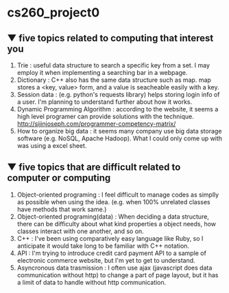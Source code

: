 # cs260_project0

## ▼ five topics related to computing that interest you
1. Trie : useful data structure to search a specific key from a set. I may employ it when implementing a searching bar in a webpage.<br>
2. Dictionary : C++ also has the same data structure such as map. map stores a <key, value> form, and a value is seacheable easily with a key.<br>
3. Session data : (e.g. python's requests library) helps storing login info of a user. I'm planning to understand further about how it works.<br>
4. Dynamic Programming Algorithm : according to the website, it seems a high level programer can provide solutions with the technique. http://sijinjoseph.com/programmer-competency-matrix/<br>
5. How to organize big data : it seems many company use big data storage software (e.g. NoSQL, Apache Hadoop). What I could only come up with was using a excel sheet.<br>

## ▼ five topics that are difficult related to computer or computing
 1. Object-oriented programing : I feel difficult to manage codes as simplly as possible when using the idea. (e.g. when 100% unrelated classes have methods that work same.)<br>
 2. Object-oriented programing(data) : When deciding a data structure, there can be difficulty about what kind properties a object needs, how classes interact with one another, and so on.<br>
 3. C++ : I've been using comparatively easy language like Ruby, so I anticipate it would take long to be familiar with C++ notation.<br>
 4. API : I'm trying to introduce credit card payment API to a sample of electronic commerce website, but I'm yet to get to understand.<br>
 5. Asyncronous data trasmission : I often use ajax (javascript does data communication without http) to change a part of page layout, but it has a limit of data to handle without http communication.<br>

